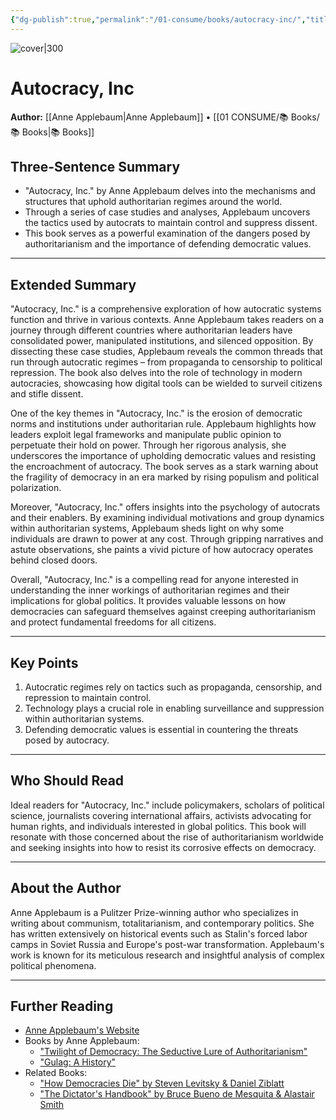 ```yaml
---
{"dg-publish":true,"permalink":"/01-consume/books/autocracy-inc/","title":"Autocracy, Inc.","tags":["autocracy","politics","power"]}
---
```



![cover|300](https://m.media-amazon.com/images/I/91mmEMWo40L._SL1500_.jpg)

# Autocracy, Inc
**Author:** [[Anne Applebaum\|Anne Applebaum]] • [[01 CONSUME/📚 Books/📚 Books\|📚 Books]]

## Three-Sentence Summary
- "Autocracy, Inc." by Anne Applebaum delves into the mechanisms and structures that uphold authoritarian regimes around the world.
- Through a series of case studies and analyses, Applebaum uncovers the tactics used by autocrats to maintain control and suppress dissent.
- This book serves as a powerful examination of the dangers posed by authoritarianism and the importance of defending democratic values.

---

## Extended Summary
"Autocracy, Inc." is a comprehensive exploration of how autocratic systems function and thrive in various contexts. Anne Applebaum takes readers on a journey through different countries where authoritarian leaders have consolidated power, manipulated institutions, and silenced opposition. By dissecting these case studies, Applebaum reveals the common threads that run through autocratic regimes – from propaganda to censorship to political repression. The book also delves into the role of technology in modern autocracies, showcasing how digital tools can be wielded to surveil citizens and stifle dissent.

One of the key themes in "Autocracy, Inc." is the erosion of democratic norms and institutions under authoritarian rule. Applebaum highlights how leaders exploit legal frameworks and manipulate public opinion to perpetuate their hold on power. Through her rigorous analysis, she underscores the importance of upholding democratic values and resisting the encroachment of autocracy. The book serves as a stark warning about the fragility of democracy in an era marked by rising populism and political polarization.

Moreover, "Autocracy, Inc." offers insights into the psychology of autocrats and their enablers. By examining individual motivations and group dynamics within authoritarian systems, Applebaum sheds light on why some individuals are drawn to power at any cost. Through gripping narratives and astute observations, she paints a vivid picture of how autocracy operates behind closed doors.

Overall, "Autocracy, Inc." is a compelling read for anyone interested in understanding the inner workings of authoritarian regimes and their implications for global politics. It provides valuable lessons on how democracies can safeguard themselves against creeping authoritarianism and protect fundamental freedoms for all citizens.

---

## Key Points
1. Autocratic regimes rely on tactics such as propaganda, censorship, and repression to maintain control.
2. Technology plays a crucial role in enabling surveillance and suppression within authoritarian systems.
3. Defending democratic values is essential in countering the threats posed by autocracy.

---

## Who Should Read
Ideal readers for "Autocracy, Inc." include policymakers, scholars of political science, journalists covering international affairs, activists advocating for human rights, and individuals interested in global politics. This book will resonate with those concerned about the rise of authoritarianism worldwide and seeking insights into how to resist its corrosive effects on democracy.

---

## About the Author
Anne Applebaum is a Pulitzer Prize-winning author who specializes in writing about communism, totalitarianism, and contemporary politics. She has written extensively on historical events such as Stalin's forced labor camps in Soviet Russia and Europe's post-war transformation. Applebaum's work is known for its meticulous research and insightful analysis of complex political phenomena.

---

## Further Reading
- [Anne Applebaum's Website](https://www.anneapplebaum.com/)
- Books by Anne Applebaum:
  - ["Twilight of Democracy: The Seductive Lure of Authoritarianism"](https://www.amazon.com/Twilight-Democracy-Seductive-Lure-Authoritarianism/dp/0385545803)
  - ["Gulag: A History"](https://www.amazon.com/Gulag-History-Anne-Applebaum/dp/1400034094)
- Related Books:
  - ["How Democracies Die" by Steven Levitsky & Daniel Ziblatt](https://www.amazon.com/How-Democracies-Die-Steven-Levitsky/dp/1524762938)
  - ["The Dictator's Handbook" by Bruce Bueno de Mesquita & Alastair Smith](https://www.amazon.com/Dictators-Handbook-Behavior-Almost-Politics/dp/1610391845)